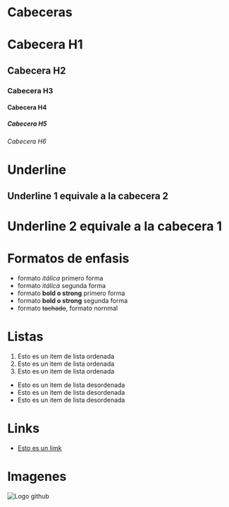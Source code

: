 # Cabeceras
# Cabecera H1
## Cabecera H2
### Cabecera H3
#### Cabecera H4
##### Cabecera H5
###### Cabecera H6

# Underline

Underline 1 equivale a la cabecera 2
-----------
Underline 2 equivale a la cabecera 1
===========

# Formatos de enfasis    
- formato *itálica* primero forma
- formato  _itálica_ segunda forma
- formato **bold o strong** primero forma
- formato  __bold o strong__ segunda forma
- formato ~~tachado~~, formato nornmal

# Listas
1. Esto es un item de lista ordenada
2. Esto es un item de lista ordenada
3. Esto es un item de lista ordenada
- Esto es un item de lista desordenada
- Esto es un item de lista desordenada
- Esto es un item de lista desordenada

# Links
- [Esto es un limk](http://www.google.es)

# Imagenes
![Logo github](https://github.githubassets.com/images/modules/logos_page/GitHub-Mark.png)